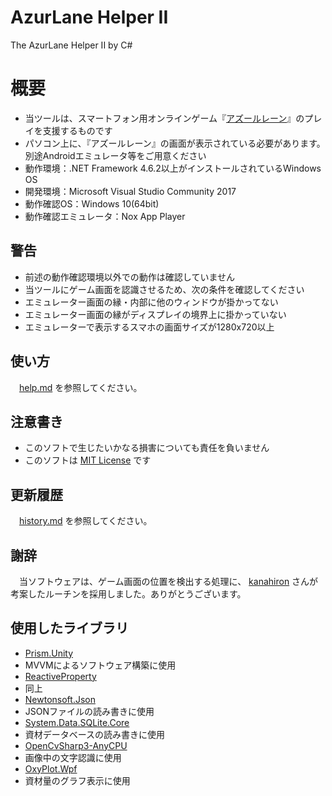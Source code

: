 # AzurLane Helper II

The AzurLane Helper II by C#

# 概要

- 当ツールは、スマートフォン用オンラインゲーム『[アズールレーン](http://www.azurlane.jp)』のプレイを支援するものです
- パソコン上に、『アズールレーン』の画面が表示されている必要があります。別途Androidエミュレータ等をご用意ください
- 動作環境：.NET Framework 4.6.2以上がインストールされているWindows OS
- 開発環境：Microsoft Visual Studio Community 2017
- 動作確認OS：Windows 10(64bit)
- 動作確認エミュレータ：Nox App Player

## 警告

- 前述の動作確認環境以外での動作は確認していません
- 当ツールにゲーム画面を認識させるため、次の条件を確認してください
 - エミュレーター画面の縁・内部に他のウィンドウが掛かってない
 - エミュレーター画面の縁がディスプレイの境界上に掛かっていない
 - エミュレーターで表示するスマホの画面サイズが1280x720以上

## 使い方

　[help.md](./help/help.md) を参照してください。

## 注意書き

- このソフトで生じたいかなる損害についても責任を負いません
- このソフトは [MIT License](https://ja.osdn.net/projects/opensource/wiki/licenses%2FMIT_license) です

## 更新履歴

　[history.md](./help/history.md) を参照してください。

## 謝辞

　当ソフトウェアは、ゲーム画面の位置を検出する処理に、 [kanahiron](https://github.com/kanahiron/) さんが考案したルーチンを採用しました。ありがとうございます。

## 使用したライブラリ

- [Prism.Unity](https://www.nuget.org/packages/Prism.Unity/)
 - MVVMによるソフトウェア構築に使用
- [ReactiveProperty](https://www.nuget.org/packages/ReactiveProperty/4.0.0-pre4)
 - 同上
- [Newtonsoft.Json](https://www.nuget.org/packages/Newtonsoft.Json/)
 - JSONファイルの読み書きに使用
- [System.Data.SQLite.Core](https://www.nuget.org/packages/System.Data.SQLite.Core/)
 - 資材データベースの読み書きに使用
- [OpenCvSharp3-AnyCPU](https://www.nuget.org/packages/OpenCvSharp3-AnyCPU/)
 - 画像中の文字認識に使用
- [OxyPlot.Wpf](https://www.nuget.org/packages/OxyPlot.Wpf/)
 - 資材量のグラフ表示に使用
